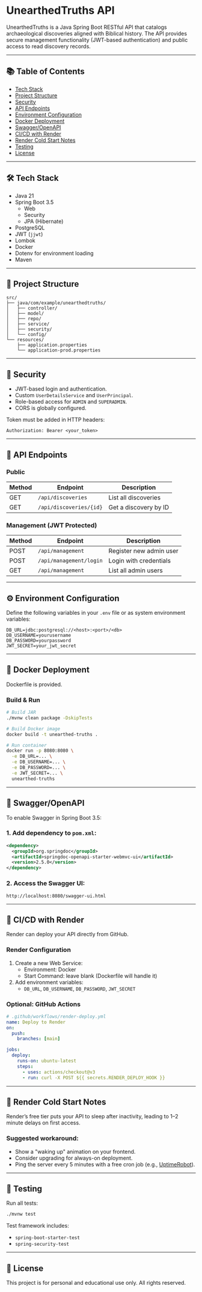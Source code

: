 # UnearthedTruths API

UnearthedTruths is a Java Spring Boot RESTful API that catalogs archaeological discoveries aligned with Biblical history. The API provides secure management functionality (JWT-based authentication) and public access to read discovery records.

---

## 📚 Table of Contents

- [Tech Stack](#-tech-stack)
- [Project Structure](#-project-structure)
- [Security](#-security)
- [API Endpoints](#-api-endpoints)
- [Environment Configuration](#-environment-configuration)
- [Docker Deployment](#-docker-deployment)
- [Swagger/OpenAPI](#-swaggeropenapi)
- [CI/CD with Render](#-cicd-with-render)
- [Render Cold Start Notes](#-render-cold-start-notes)
- [Testing](#-testing)
- [License](#-license)

---

## 🛠️ Tech Stack

- Java 21
- Spring Boot 3.5
  - Web
  - Security
  - JPA (Hibernate)
- PostgreSQL
- JWT (`jjwt`)
- Lombok
- Docker
- Dotenv for environment loading
- Maven

---

## 📂 Project Structure

```
src/
├── java/com/example/unearthedtruths/
│   ├── controller/
│   ├── model/
│   ├── repo/
│   ├── service/
│   ├── security/
│   └── config/
└── resources/
    ├── application.properties
    └── application-prod.properties
```

---

## 🔐 Security

- JWT-based login and authentication.
- Custom `UserDetailsService` and `UserPrincipal`.
- Role-based access for `ADMIN` and `SUPERADMIN`.
- CORS is globally configured.

Token must be added in HTTP headers:
```
Authorization: Bearer <your_token>
```

---

## 📡 API Endpoints

### Public

| Method | Endpoint                  | Description                  |
|--------|---------------------------|------------------------------|
| GET    | `/api/discoveries`        | List all discoveries         |
| GET    | `/api/discoveries/{id}`   | Get a discovery by ID        |

### Management (JWT Protected)

| Method | Endpoint                   | Description                 |
|--------|----------------------------|-----------------------------|
| POST   | `/api/management`          | Register new admin user     |
| POST   | `/api/management/login`    | Login with credentials      |
| GET    | `/api/management`          | List all admin users        |

---

## ⚙️ Environment Configuration

Define the following variables in your `.env` file or as system environment variables:

```dotenv
DB_URL=jdbc:postgresql://<host>:<port>/<db>
DB_USERNAME=yourusername
DB_PASSWORD=yourpassword
JWT_SECRET=your_jwt_secret
```

---

## 🐳 Docker Deployment

Dockerfile is provided.

### Build & Run

```bash
# Build JAR
./mvnw clean package -DskipTests

# Build Docker image
docker build -t unearthed-truths .

# Run container
docker run -p 8080:8080 \
  -e DB_URL=... \
  -e DB_USERNAME=... \
  -e DB_PASSWORD=... \
  -e JWT_SECRET=... \
  unearthed-truths
```

---

## 📖 Swagger/OpenAPI

To enable Swagger in Spring Boot 3.5:

### 1. Add dependency to `pom.xml`:
```xml
<dependency>
  <groupId>org.springdoc</groupId>
  <artifactId>springdoc-openapi-starter-webmvc-ui</artifactId>
  <version>2.5.0</version>
</dependency>
```

### 2. Access the Swagger UI:
```
http://localhost:8080/swagger-ui.html
```

---

## 🚀 CI/CD with Render

Render can deploy your API directly from GitHub.

### Render Configuration

1. Create a new Web Service:
   - Environment: Docker
   - Start Command: leave blank (Dockerfile will handle it)
2. Add environment variables:
   - `DB_URL`, `DB_USERNAME`, `DB_PASSWORD`, `JWT_SECRET`

### Optional: GitHub Actions

```yaml
# .github/workflows/render-deploy.yml
name: Deploy to Render
on:
  push:
    branches: [main]

jobs:
  deploy:
    runs-on: ubuntu-latest
    steps:
      - uses: actions/checkout@v3
      - run: curl -X POST ${{ secrets.RENDER_DEPLOY_HOOK }}
```

---

## 🧊 Render Cold Start Notes

Render’s free tier puts your API to sleep after inactivity, leading to 1–2 minute delays on first access.

### Suggested workaround:

- Show a "waking up" animation on your frontend.
- Consider upgrading for always-on deployment.
- Ping the server every 5 minutes with a free cron job (e.g., [UptimeRobot](https://uptimerobot.com/)).

---

## 🧪 Testing

Run all tests:

```bash
./mvnw test
```

Test framework includes:
- `spring-boot-starter-test`
- `spring-security-test`

---

## 📄 License

This project is for personal and educational use only. All rights reserved.
